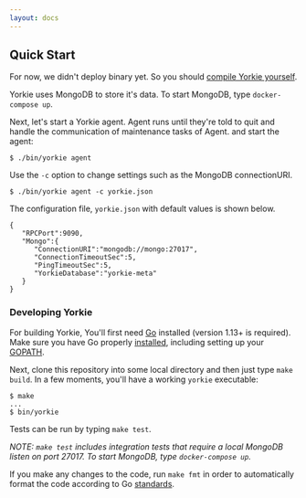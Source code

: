 ```yaml
---
layout: docs
---
```


## Quick Start

For now, we didn't deploy binary yet. So you should [compile Yorkie yourself](#developing-yorkie).

Yorkie uses MongoDB to store it's data. To start MongoDB, type `docker-compose up`.

Next, let's start a Yorkie agent. Agent runs until they're told to quit and handle the communication of maintenance tasks of Agent. and start the agent:

```
$ ./bin/yorkie agent
```

Use the `-c` option to change settings such as the MongoDB connectionURI.

```
$ ./bin/yorkie agent -c yorkie.json
```

The configuration file, `yorkie.json` with default values is shown below.

```
{
   "RPCPort":9090,
   "Mongo":{
      "ConnectionURI":"mongodb://mongo:27017",
      "ConnectionTimeoutSec":5,
      "PingTimeoutSec":5,
      "YorkieDatabase":"yorkie-meta"
   }
}
```

### Developing Yorkie

For building Yorkie, You'll first need [Go](https://golang.org) installed (version 1.13+ is required). Make sure you have Go properly [installed](https://golang.org/doc/install), including setting up your [GOPATH](https://golang.org/doc/code.html#GOPATH).

Next, clone this repository into some local directory and then just type `make build`. In a few moments, you'll have a working `yorkie` executable:
```
$ make
...
$ bin/yorkie
```

Tests can be run by typing `make test`.

*NOTE: `make test` includes integration tests that require a local MongoDB listen on port 27017. To start MongoDB, type `docker-compose up`.*

If you make any changes to the code, run `make fmt` in order to automatically format the code according to Go [standards](https://golang.org/doc/effective_go.html#formatting).

